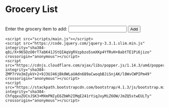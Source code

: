 <html lang="en">
<head>
    <meta charset="UTF-8">
    <meta name="viewport" content="width=device-width, initial-scale=1.0, shrink-to-fit=no">
    <meta http-equiv="X-UA-Compatible" content="ie=edge">
    <link rel="stylesheet" 
    href="https://stackpath.bootstrapcdn.com/bootstrap/4.1.3/css/bootstrap.min.css" 
    integrity="sha384-MCw98/SFnGE8fJT3GXwEOngsV7Zt27NXFoaoApmYm81iuXoPkFOJwJ8ERdknLPMO" 
    crossorigin="anonymous">
</head>

<body>
    <div class="text-center">
        <div class="heading container-fluid bg-primary text-white pb-1 pt-2">
            <h1>Grocery List</h1>
        </div>
        <br>
        <div class="container-fluid shadow p-3 mb-5 bg-white rounded">
            <label for="grocery-item">Enter the grocery item to add:</label>
            <input type="text" name="user-input" id="grocery-item">
            <input type="submit" value="Add" id="add-button">
        </div>
    </div>
    <div class="container text-left text-dark bg-light w-50">
        <ul class="list-group" id="my-ul"></ul>  
    </div>
    
    <script src="scripts/main.js"></script>
    <script src="https://code.jquery.com/jquery-3.3.1.slim.min.js" integrity="sha384-q8i/X+965DzO0rT7abK41JStQIAqVgRVzpbzo5smXKp4YfRvH+8abtTE1Pi6jizo" crossorigin="anonymous"></script>
    <script src="https://cdnjs.cloudflare.com/ajax/libs/popper.js/1.14.3/umd/popper.min.js" integrity="sha384-ZMP7rVo3mIykV+2+9J3UJ46jBk0WLaUAdn689aCwoqbBJiSnjAK/l8WvCWPIPm49" crossorigin="anonymous"></script>
    <script src="https://stackpath.bootstrapcdn.com/bootstrap/4.1.3/js/bootstrap.min.js" integrity="sha384-ChfqqxuZUCnJSK3+MXmPNIyE6ZbWh2IMqE241rYiqJxyMiZ6OW/JmZQ5stwEULTy" crossorigin="anonymous"></script>
</body>
</html>

